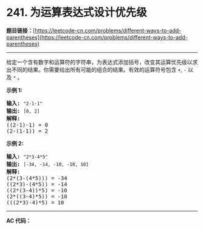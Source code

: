 # 241. 为运算表达式设计优先级

**题目链接：**[https://leetcode-cn.com/problems/different-ways-to-add-parentheses](https://leetcode-cn.com/problems/different-ways-to-add-parentheses)

---

<div class="content__1Y2H">
 <div class="notranslate">
  <p>给定一个含有数字和运算符的字符串，为表达式添加括号，改变其运算优先级以求出不同的结果。你需要给出所有可能的组合的结果。有效的运算符号包含 <code>+</code>,&nbsp;<code>-</code>&nbsp;以及&nbsp;<code>*</code>&nbsp;。</p> 
  <p><strong>示例&nbsp;1:</strong></p> 
  <pre class="language-text"><strong>输入:</strong> <code>"2-1-1"</code>
<strong>输出:</strong> <code>[0, 2]</code>
<strong>解释: </strong>
((2-1)-1) = 0 
(2-(1-1)) = 2</pre> 
  <p><strong>示例&nbsp;2:</strong></p> 
  <pre class="language-text"><strong>输入: </strong><code>"2*3-4*5"</code>
<strong>输出:</strong> <code>[-34, -14, -10, -10, 10]</code>
<strong>解释: 
</strong>(2*(3-(4*5))) = -34 
((2*3)-(4*5)) = -14 
((2*(3-4))*5) = -10 
(2*((3-4)*5)) = -10 
(((2*3)-4)*5) = 10</pre> 
 </div>
</div>

---

**AC 代码：**

```java

```